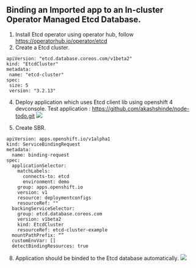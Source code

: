 ## Binding an Imported app to an In-cluster Operator Managed Etcd Database.

1. Install Etcd operator using operator hub, 
   follow https://operatorhub.io/operator/etcd
2. Create a Etcd cluster.
 ```
 apiVersion: "etcd.database.coreos.com/v1beta2"
 kind: "EtcdCluster"
 metadata:
  name: "etcd-cluster"
 spec:
  size: 5
  version: "3.2.13"
 ```
4. Deploy application which uses Etcd client lib using openshift 4 devconsole.
Test application : https://github.com/akashshinde/node-todo.git
![](https://i.imgur.com/WGQZ1nj.png)

6. Create SBR.
```
apiVersion: apps.openshift.io/v1alpha1
kind: ServiceBindingRequest
metadata:
  name: binding-request
spec:
  applicationSelector:
    matchLabels:
      connects-to: etcd
      environment: demo
    group: apps.openshift.io
    version: v1
    resource: deploymentconfigs
    resourceRef: ""
  backingServiceSelector:
    group: etcd.database.coreos.com
    version: v1beta2
    kind: EtcdCluster
    resourceRef: etcd-cluster-example
  mountPathPrefix: “”
  customEnvVar: []
  detectBindingResources: true
```
8. Application should be binded to the Etcd database automatically.
![](https://i.imgur.com/JjORDrJ.png)


